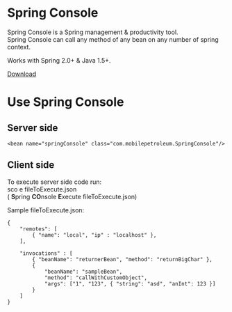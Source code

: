 Spring Console
===
Spring Console is a Spring management & productivity tool.<br/>
Spring Console can call any method of any bean on any number of spring context.

Works with Spring 2.0+ & Java 1.5+.

[Download](http://www.mobilepetroleum.com/projects/spring-console/files)
# Use Spring Console
## Server side
`<bean name="springConsole" class="com.mobilepetroleum.SpringConsole"/>`

## Client side
To execute server side code run: <br/>
sco e fileToExecute.json<br/>
( <b>S</b>pring <b>CO</b>nsole <b>E</b>xecute fileToExecute.json)

Sample fileToExecute.json:
```
{
    "remotes": [
        { "name": "local", "ip" : "localhost" },
    ],

    "invocations" : [
        { "beanName": "returnerBean", "method": "returnBigChar" },
        {
            "beanName": "sampleBean",
            "method": "callWithCustomObject",
            "args": ["1", "123", { "string": "asd", "anInt": 123 }]
        }
    ]
}
```

